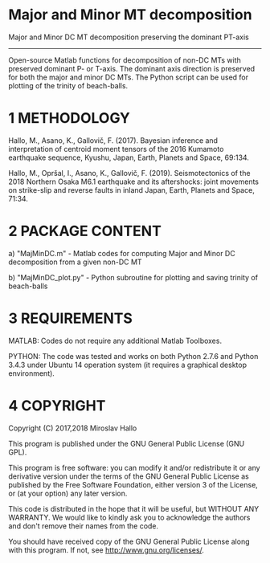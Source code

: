 # Major and Minor MT decomposition
Major and Minor DC MT decomposition preserving the dominant PT-axis
***************************************

  Open-source Matlab functions for decomposition of non-DC MTs with
preserved dominant P- or T-axis. The dominant axis direction is preserved
for both the major and minor DC MTs. The Python script can be used for
plotting of the trinity of beach-balls.

1 METHODOLOGY
===================

  Hallo, M., Asano, K., Gallovič, F. (2017). Bayesian inference and
interpretation of centroid moment tensors of the 2016 Kumamoto earthquake
sequence, Kyushu, Japan, Earth, Planets and Space, 69:134.

  Hallo, M., Opršal, I., Asano, K., Gallovič, F. (2019). Seismotectonics
of the 2018 Northern Osaka M6.1 earthquake and its aftershocks: joint
movements on strike-slip and reverse faults in inland Japan, Earth,
Planets and Space, 71:34.

2 PACKAGE CONTENT
===================

  a) "MajMinDC.m" - Matlab codes for computing Major and Minor DC
  decomposition from a given non-DC MT
  
  b) "MajMinDC_plot.py" - Python subroutine for plotting and saving
  trinity of beach-balls

3 REQUIREMENTS
===================

  MATLAB: Codes do not require any additional Matlab Toolboxes.
  
  PYTHON: The code was tested and works on both Python 2.7.6 and
  Python 3.4.3 under Ubuntu 14 operation system (it requires a graphical
  desktop environment).
  
4 COPYRIGHT
===================

Copyright (C) 2017,2018  Miroslav Hallo

This program is published under the GNU General Public License (GNU GPL).

This program is free software: you can modify it and/or redistribute it
or any derivative version under the terms of the GNU General Public
License as published by the Free Software Foundation, either version 3
of the License, or (at your option) any later version.

This code is distributed in the hope that it will be useful, but WITHOUT
ANY WARRANTY. We would like to kindly ask you to acknowledge the authors
and don't remove their names from the code.

You should have received copy of the GNU General Public License along
with this program. If not, see <http://www.gnu.org/licenses/>.
